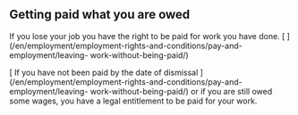 ##  Getting paid what you are owed

If you lose your job you have the right to be paid for work you have done. [
](/en/employment/employment-rights-and-conditions/pay-and-employment/leaving-
work-without-being-paid/)

[ If you have not been paid by the date of dismissal
](/en/employment/employment-rights-and-conditions/pay-and-employment/leaving-
work-without-being-paid/) or if you are still owed some wages, you have a
legal entitlement to be paid for your work.
